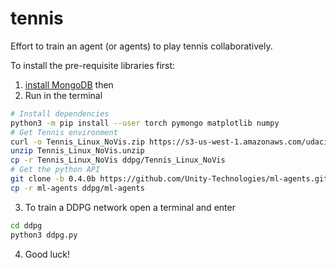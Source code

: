 # **tennis**

Effort to train an agent (or agents) to play tennis collaboratively.

To install the pre-requisite libraries first:
1. [install MongoDB](https://docs.mongodb.com/manual/tutorial/install-mongodb-on-ubuntu/) then
2. Run in the terminal
```bash
# Install dependencies
python3 -m pip install --user torch pymongo matplotlib numpy
# Get Tennis environment
curl -o Tennis_Linux_NoVis.zip https://s3-us-west-1.amazonaws.com/udacity-drlnd/P3/Tennis/Tennis_Linux_NoVis.zip
unzip Tennis_Linux_NoVis.unzip
cp -r Tennis_Linux_NoVis ddpg/Tennis_Linux_NoVis
# Get the python API
git clone -b 0.4.0b https://github.com/Unity-Technologies/ml-agents.git ml-agents
cp -r ml-agents ddpg/ml-agents
```  
3. To train a DDPG network open a terminal and enter
```bash
cd ddpg
python3 ddpg.py
```
4. Good luck!
